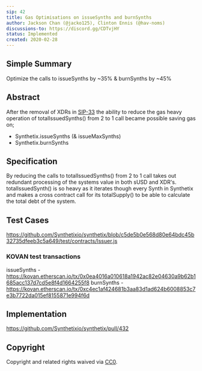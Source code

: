 ```yaml
---
sip: 42
title: Gas Optimisations on issueSynths and burnSynths
author: Jackson Chan (@jacko125), Clinton Ennis (@hav-noms)
discussions-to: https://discord.gg/CDTvjHY
status: Implemented
created: 2020-02-28
---
```


## Simple Summary

Optimize the calls to issueSynths by ~35% & burnSynths by ~45%

## Abstract

After the removal of XDRs in [SIP-33](https://sips.synthetix.io/sips/sip-33) the ability to reduce the gas heavy operation of totalIssuedSynths() from 2 to 1 call became possible saving gas on;
- Synthetix.issueSynths (& issueMaxSynths)
- Synthetix.burnSynths

## Specification

By reducing the calls to totalIssuedSynths() from 2 to 1 call takes out redundant processing of the systems value in both sUSD and XDR's.
totalIssuedSynth() is so heavy as it iterates though every Synth in Synthetix and makes a cross contract call for its totalSupply() to be able to calculate the total debt of the system.

## Test Cases
https://github.com/Synthetixio/synthetix/blob/c5de5b0e568d80e64bdc45b32735dfeeb3c5a649/test/contracts/Issuer.js

### KOVAN test transactions

issueSynths - https://kovan.etherscan.io/tx/0x0ea4016a010618a1942ac82e04630a9b62b1685acc137d7cd5e8f4d1664255f8
burnSynths - https://kovan.etherscan.io/tx/0xc4ec1af424681b3aa83d1ad624b6008853c7e3b7722da015ef8155871e994f6d

## Implementation
https://github.com/Synthetixio/synthetix/pull/432


## Copyright

Copyright and related rights waived via [CC0](https://creativecommons.org/publicdomain/zero/1.0/).
